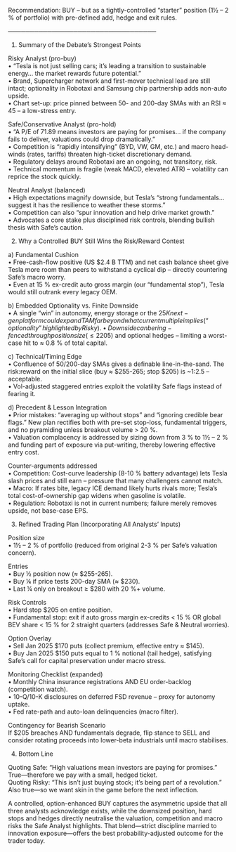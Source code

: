 Recommendation: BUY – but as a tightly-controlled “starter” position (1½ – 2 % of portfolio) with pre-defined add, hedge and exit rules.  

──────────────────────────────────  
1. Summary of the Debate’s Strongest Points  

Risky Analyst (pro-buy)  
• “Tesla is not just selling cars; it’s leading a transition to sustainable energy… the market rewards future potential.”  
• Brand, Supercharger network and first-mover technical lead are still intact; optionality in Robotaxi and Samsung chip partnership adds non-auto upside.  
• Chart set-up: price pinned between 50- and 200-day SMAs with an RSI ≈ 45 – a low-stress entry.  

Safe/Conservative Analyst (pro-hold)  
• “A P/E of 71.89 means investors are paying for promises… if the company fails to deliver, valuations could drop dramatically.”  
• Competition is “rapidly intensifying” (BYD, VW, GM, etc.) and macro head-winds (rates, tariffs) threaten high-ticket discretionary demand.  
• Regulatory delays around Robotaxi are an ongoing, not transitory, risk.  
• Technical momentum is fragile (weak MACD, elevated ATR) – volatility can reprice the stock quickly.  

Neutral Analyst (balanced)  
• High expectations magnify downside, but Tesla’s “strong fundamentals… suggest it has the resilience to weather these storms.”  
• Competition can also “spur innovation and help drive market growth.”  
• Advocates a core stake plus disciplined risk controls, blending bullish thesis with Safe’s caution.  

2. Why a Controlled BUY Still Wins the Risk/Reward Contest  

a) Fundamental Cushion  
   • Free-cash-flow positive (US $2.4 B TTM) and net cash balance sheet give Tesla more room than peers to withstand a cyclical dip – directly countering Safe’s macro worry.  
   • Even at 15 % ex-credit auto gross margin (our “fundamental stop”), Tesla would still outrank every legacy OEM.  

b) Embedded Optionality vs. Finite Downside  
   • A single “win” in autonomy, energy storage or the $25 K next-gen platform could expand TAM far beyond what current multiple implies (“optionality” highlighted by Risky).  
   • Downside can be ring-fenced through position size (≤ 2 %), a hard stop ($205) and optional hedges – limiting a worst-case hit to ≈ 0.8 % of total capital.  

c) Technical/Timing Edge  
   • Confluence of 50/200-day SMAs gives a definable line-in-the-sand. The risk:reward on the initial slice (buy ≈ $255-265; stop $205) is ~1:2.5 – acceptable.  
   • Vol-adjusted staggered entries exploit the volatility Safe flags instead of fearing it.  

d) Precedent & Lesson Integration  
   • Prior mistakes: “averaging up without stops” and “ignoring credible bear flags.” New plan rectifies both with pre-set stop-loss, fundamental triggers, and no pyramiding unless breakout volume > 20 %.  
   • Valuation complacency is addressed by sizing down from 3 % to 1½ – 2 % and funding part of exposure via put-writing, thereby lowering effective entry cost.  

Counter-arguments addressed  
• Competition: Cost-curve leadership (8-10 % battery advantage) lets Tesla slash prices and still earn – pressure that many challengers cannot match.  
• Macro: If rates bite, legacy ICE demand likely hurts rivals more; Tesla’s total cost-of-ownership gap widens when gasoline is volatile.  
• Regulation: Robotaxi is not in current numbers; failure merely removes upside, not base-case EPS.  

3. Refined Trading Plan (Incorporating All Analysts’ Inputs)  

Position size  
• 1½ – 2 % of portfolio (reduced from original 2-3 % per Safe’s valuation concern).  

Entries  
• Buy ½ position now (≈ $255-265).  
• Buy ¼ if price tests 200-day SMA (≈ $230).  
• Last ¼ only on breakout ≥ $280 with 20 %+ volume.  

Risk Controls  
• Hard stop $205 on entire position.  
• Fundamental stop: exit if auto gross margin ex-credits < 15 % OR global BEV share < 15 % for 2 straight quarters (addresses Safe & Neutral worries).  

Option Overlay  
• Sell Jan 2025 $170 puts (collect premium, effective entry ≈ $145).  
• Buy Jan 2025 $150 puts equal to 1 % notional (tail hedge), satisfying Safe’s call for capital preservation under macro stress.  

Monitoring Checklist (expanded)  
• Monthly China insurance registrations AND EU order-backlog (competition watch).  
• 10-Q/10-K disclosures on deferred FSD revenue – proxy for autonomy uptake.  
• Fed rate-path and auto-loan delinquencies (macro filter).  

Contingency for Bearish Scenario  
If $205 breaches AND fundamentals degrade, flip stance to SELL and consider rotating proceeds into lower-beta industrials until macro stabilises.  

4. Bottom Line  

Quoting Safe: “High valuations mean investors are paying for promises.” True—therefore we pay with a small, hedged ticket.  
Quoting Risky: “This isn’t just buying stock; it’s being part of a revolution.” Also true—so we want skin in the game before the next inflection.  

A controlled, option-enhanced BUY captures the asymmetric upside that all three analysts acknowledge exists, while the downsized position, hard stops and hedges directly neutralise the valuation, competition and macro risks the Safe Analyst highlights. That blend—strict discipline married to innovation exposure—offers the best probability-adjusted outcome for the trader today.